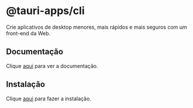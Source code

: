 # @tauri-apps/cli

Crie aplicativos de desktop menores, mais rápidos e mais seguros com um front-end da Web.

## Documentação

Clique [aqui](https://github.com/tauri-apps/tauri) para ver a documentação.

## Instalação

Clique [aqui](https://www.npmjs.com/package/@tauri-apps/cli) para fazer a instalação.